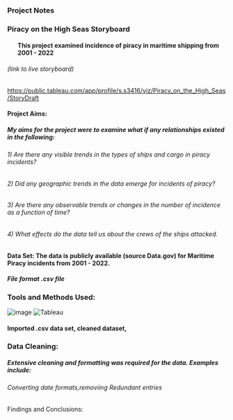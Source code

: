 ### Project Notes 
### Piracy on the High Seas Storyboard 
#### <ul>This project examined incidence of piracy in maritime shipping from 2001 - 2022</ul>

###### *(link to live storyboard)*
https://public.tableau.com/app/profile/s.s3416/viz/Piracy_on_the_High_Seas/StoryDraft  

#### Project Aims:
##### My aims for the project were to examine what if any relationships existed in the following:
###### <n1>  1) Are there any visible trends in the types of ships and cargo in piracy incidents?
###### <n1>  2) Did any geographic trends in the data emerge for incidents of piracy?
###### <nl> 3) Are there any observable trends or changes in the number of incidence as a function of time?</nl>
###### <nl> 4) What effects do the data tell us about the crews of the ships attacked.</nl>    

#### Data Set: The data is publicly available (source Data.gov) for Maritime Piracy incidents from 2001 - 2022.
##### File format .csv file

### Tools and Methods Used:
![image](https://img.shields.io/badge/Microsoft_Excel-217346?style=for-the-badge&logo=microsoft-excel&logoColor=white) ![Tableau](https://a11ybadges.com/badge?logo=tableau) 
#### Imported .csv data set, cleaned dataset, 

### Data Cleaning: 
##### Extensive cleaning and formatting was required for the data. Examples include:
###### Converting date formats,removiing Redundant entries         
       

Findings and Conclusions:

